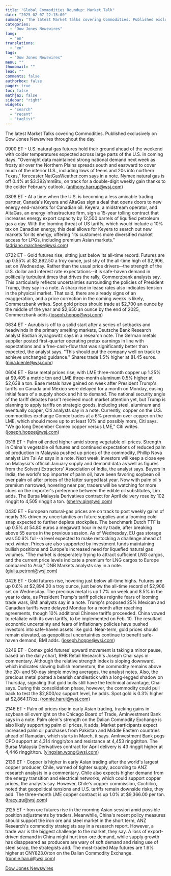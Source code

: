 ```yaml
---
title: "Global Commodities Roundup: Market Talk"
date: "2025-02-07 22:15:00"
summary: "The latest Market Talks covering Commodities. Published exclusively on Dow Jones Newswires throughout the day.0900 ET - U.S. natural gas futures hold their ground ahead of the weekend with colder temperatures expected across large parts of the U.S. in coming days. \"Overnight data maintained strong national demand next week as..."
categories:
  - "Dow Jones Newswires"
lang:
  - "en"
translations:
  - "en"
tags:
  - "Dow Jones Newswires"
menu: ""
thumbnail: ""
lead: ""
comments: false
authorbox: false
pager: true
toc: false
mathjax: false
sidebar: "right"
widgets:
  - "search"
  - "recent"
  - "taglist"
---
```


The latest Market Talks covering Commodities. Published exclusively on Dow Jones Newswires throughout the day.

0900 ET - U.S. natural gas futures hold their ground ahead of the weekend with colder temperatures expected across large parts of the U.S. in coming days. "Overnight data maintained strong national demand next week as frosty air over the Northern Plains spreads south and eastward to cover much of the interior U.S., including lows of teens and 20s into northern Texas," forecaster NatGasWeather.com says in a note. Nymex natural gas is off 0.4% at $3.392/mmBtu, on track for a double-digit weekly gain thanks to the colder February outlook. (anthony.harrup@wsj.com)

0808 ET - At a time when the U.S. is becoming a less amicable trading partner, Canada's Keyera and AltaGas sign a deal that opens doors to new energy end-markets for Canadian oil. Keyera, a midstream operator, and AltaGas, an energy infrastructure firm, sign a 15-year tolling contract that increases energy export capacity by 12,500 barrels of liquified petroleum gas a day. With the looming threat of US tariffs, which would include a 10% tax on Canadian energy, this deal allows for Keyera to search out new markets for its energy, offering "its customers more diversified market access for LPGs, including premium Asian markets." (adriano.marchese@wsj.com)

0722 ET - Gold futures rise, sitting just below its all-time record. Futures are up 0.55% at $2,892.50 a troy ounce, just shy of the all-time high of $2,906, set on Wednesday. Rather than the usual price drivers--the strength of the U.S. dollar and interest rate expectations--it is safe-haven demand in politically turbulent times that drives the rally, Commerzbank analysts say. This particularly reflects uncertainties surrounding the policies of President Trump, they say in a note. A sharp rise in lease rates also indicates tension in the physical market. That said, there are already signs of an exaggeration, and a price correction in the coming weeks is likely, Commerzbank writes. Spot gold prices should trade at $2,700 an ounce by the middle of the year and $2,650 an ounce by the end of 2025, Commerzbank adds.(joseph.hoppe@wsj.com)

0634 ET - Aurubis is off to a solid start after a series of setbacks and headwinds in the primary smelting markets, Deutsche Bank Research analyst Bastian Synagowitz says in a research note. The German metals supplier posted first-quarter operating pretax earnings in line with expectations and a free-cash-flow that was significantly better than expected, the analyst says. "This should put the company well on track to achieve unchanged guidance." Shares trade 1.5% higher at 81.45 euros. (nina.kienle@wsj.com)

0604 ET - Base metal prices rise, with LME three-month copper up 1.25% at $9,405 a metric ton and LME three-month aluminum 0.5% higher at $2,638 a ton. Base metals have gained on week after President Trump's tariffs on Canada and Mexico were delayed for a month on Monday, easing initial fears of a supply shock and hit to demand. The national security angle of the tariff debates hasn't received much market attention yet, but Trump is planning to apply tariffs on strategic goods, including steel, aluminum and eventually copper, Citi analysts say in a note. Currently, copper on the U.S. commodities exchange Comex trades at a 6% premium over copper on the LME, which should move up to at least 10% and possibly more, Citi says. "We go long December Comex copper versus LME," Citi writes. (joseph.hoppe@wsj.com)

0516 ET - Palm oil ended higher amid strong vegetable oil prices. Strength in China's vegetable oil futures and continued expectations of reduced palm oil production in Malaysia pushed up prices of the commodity, Phillip Nova analyst Lim Tai An says in a note. Next week, investors will keep a close eye on Malaysia's official January supply and demand data as well as figures from the Solvent Extractors' Association of India, the analyst says. Buyers in India, the world's top importer of palm oil, have been favoring soybean oil over palm oil after prices of the latter surged last year. Now with palm oil's premium narrowed, hovering near par, traders will be watching for more clues on the importer's preference between the edible oil substitutes, Lim adds. The Bursa Malaysia Derivatives contract for April delivery rose by 102 ringgit to 4,505 ringgit a ton. (sherry.qin@wsj.com)

0430 ET - European natural-gas prices are on track to post weekly gains of nearly 3% driven by uncertainties on future supplies and a looming cold snap expected to further deplete stockpiles. The benchmark Dutch TTF is up 0.5% at 54.80 euros a megawatt hour in early trade, after breaking above 55 euros in the previous session. As of Wednesday, EU gas storage was 50.6% full--a level expected to make restocking a challenge ahead of next winter. Prices are also supported by investment funds maintaining bullish positions and Europe's increased need for liquefied natural gas volumes. "The market is desperately trying to attract sufficient LNG cargos, and the current price levels indicate a premium for LNG cargos to Europe compared to Asia," DNB Markets analysts say in a note. (giulia.petroni@wsj.com)

0426 ET - Gold futures rise, hovering just below all-time highs. Futures are up 0.6% at $2,894.20 a troy ounce, just below the all-time record of $2,906 set on Wednesday. The precious metal is up 1.7% on week and 8.5% in the year to date, as President Trump's tariff policies reignite fears of looming trade wars, BMI analysts say in a note. Trump's proposed 25% Mexican and Canadian tariffs were delayed Monday for a month after reaching agreements, though 10% additional Chinese tariffs proceeded. China vowed to retaliate with its own tariffs, to be implemented on Feb. 10. The resultant economic uncertainty and fears of inflationary policies have pushed investors into safe-haven assets like gold. Near-term, gold prices should remain elevated, as geopolitical uncertainties continue to benefit safe-haven demand, BMI adds. (joseph.hoppe@wsj.com)

0249 ET - Comex gold futures' upward movement is taking a minor pause, based on the daily chart, RHB Retail Research's Joseph Chai says in commentary. Although the relative strength index is sloping downward, which indicates slowing bullish momentum, the commodity remains above the 20- and 50-day simple moving averages, the analyst notes. Also, the precious metal posted a bearish candlestick with a long-legged shadow on Thursday, signaling that gold bulls still have the technical advantage, Chai says. During this consolidation phase, however, the commodity could pull back to test the $2,800/oz support level, he adds. Spot gold is 0.3% higher at $2,864.17/oz. (ronnie.harui@wsj.com)

2146 ET - Palm oil prices rise in early Asian trading, tracking gains in soybean oil overnight on the Chicago Board of Trade, AmInvestment Bank says in a note. Palm olein's strength on the Dalian Commodity Exchange is also likely supporting palm oil prices, it adds. Market participants expect increased palm oil purchases from Pakistan and Middle Eastern countries ahead of Ramadan, which starts in March, it says. AmInvestment Bank pegs CPO support at 4,314 ringgit/ton and resistance at 4,453 ringgit/ton. The Bursa Malaysia Derivatives contract for April delivery is 43 ringgit higher at 4,446 ringgit/ton. (yingxian.wong@wsj.com)

2139 ET - Copper is higher in early Asian trading after the world's largest copper producer, Chile, warned of tighter supply, according to ANZ research analysts in a commentary. Chile also expects higher demand from the energy transition and electrical networks, which could support copper prices, the analysts say. However, Chile's copper commission, Cochilco, noted that geopolitical tensions and U.S. tariffs remain downside risks, they add. The three-month LME copper contract is up 1.0% at $9,366.00 per ton. (tracy.qu@wsj.com)

2125 ET - Iron ore futures rise in the morning Asian session amid possible position adjustments by traders. Meanwhile, China's recent policy measures should support the iron ore and steel market in the short term, ANZ Research's commodity strategists say in a research report. However, a trade war is the biggest challenge to the market, they say. A loss of export-driven demand in China might hurt iron-ore demand, while supply growth has disappeared as producers are wary of soft demand and rising use of steel scrap, the strategists add. The most-traded May futures are 1.6% higher at CNY823.0/ton on the Dalian Commodity Exchange. (ronnie.harui@wsj.com)

[Dow Jones Newswires](https://www.tradingview.com/news/DJN_DN20250207006799:0/)
